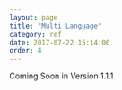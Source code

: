 ```yaml
---
layout: page
title: "Multi Language"
category: ref
date: 2017-07-22 15:14:00
order: 4
---
```


Coming Soon in Version 1.1.1